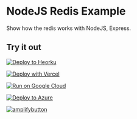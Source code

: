 # NodeJS Redis Example

Show how the redis works with NodeJS, Express.

## Try it out

[![Deploy to Heorku](https://www.herokucdn.com/deploy/button.svg)](https://heroku.com/deploy)

[![Deploy with Vercel](https://vercel.com/button)](https://vercel.com/new/git/external?repository-url=https%3A%2F%2Fgithub.com%2FITsolution-git%2Fnode-express-redis&env=REDIS_ENDPOINT_URI,REDIS_PASSWORD&envDescription=REDIS_ENDPOINT_URI%20is%20required%20at%20least%20to%20connect%20to%20Redis%20clouding%20server)

[![Run on Google Cloud](https://deploy.cloud.run/button.svg)](https://deploy.cloud.run)

[![Deploy to Azure](https://aka.ms/deploytoazurebutton)](https://portal.azure.com/#create/Microsoft.Template/uri/https%3A%2F%2Fraw.githubusercontent.com%2FITsolution-git%2Fnode-express-redis%2Fmaster%2Fazuredeploy.json)

[![amplifybutton](https://oneclick.amplifyapp.com/button.svg)](https://console.aws.amazon.com/amplify/home#/deploy?repo=https://github.com/ITsolution-git/2Fnode-express-redis)
